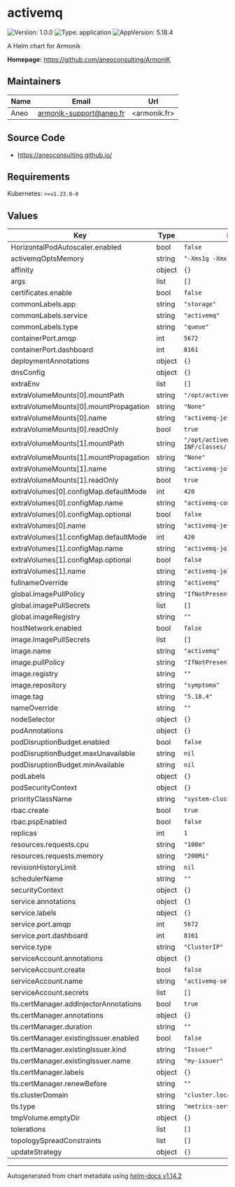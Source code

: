 # activemq

![Version: 1.0.0](https://img.shields.io/badge/Version-1.0.0-informational?style=flat-square) ![Type: application](https://img.shields.io/badge/Type-application-informational?style=flat-square) ![AppVersion: 5.18.4](https://img.shields.io/badge/AppVersion-5.18.4-informational?style=flat-square)

A Helm chart for Armonik

**Homepage:** <https://github.com/aneoconsulting/ArmoniK>

## Maintainers

| Name | Email | Url |
| ---- | ------ | --- |
| Aneo | <armonik-support@aneo.fr> | <armonik.fr> |

## Source Code

* <https://aneoconsulting.github.io/>

## Requirements

Kubernetes: `>=v1.23.0-0`

## Values

| Key | Type | Default | Description |
|-----|------|---------|-------------|
| HorizontalPodAutoscaler.enabled | bool | `false` |  |
| activemqOptsMemory | string | `"-Xms1g -Xmx1g"` |  |
| affinity | object | `{}` |  |
| args | list | `[]` |  |
| certificates.enable | bool | `false` |  |
| commonLabels.app | string | `"storage"` |  |
| commonLabels.service | string | `"activemq"` |  |
| commonLabels.type | string | `"queue"` |  |
| containerPort.amqp | int | `5672` |  |
| containerPort.dashboard | int | `8161` |  |
| deploymentAnnotations | object | `{}` |  |
| dnsConfig | object | `{}` |  |
| extraEnv | list | `[]` |  |
| extraVolumeMounts[0].mountPath | string | `"/opt/activemq/conf/"` |  |
| extraVolumeMounts[0].mountPropagation | string | `"None"` |  |
| extraVolumeMounts[0].name | string | `"activemq-jetty-xml"` |  |
| extraVolumeMounts[0].readOnly | bool | `true` |  |
| extraVolumeMounts[1].mountPath | string | `"/opt/activemq/webapps/api/WEB-INF/classes/"` |  |
| extraVolumeMounts[1].mountPropagation | string | `"None"` |  |
| extraVolumeMounts[1].name | string | `"activemq-jolokia-xml"` |  |
| extraVolumeMounts[1].readOnly | bool | `true` |  |
| extraVolumes[0].configMap.defaultMode | int | `420` |  |
| extraVolumes[0].configMap.name | string | `"activemq-configs"` |  |
| extraVolumes[0].configMap.optional | bool | `false` |  |
| extraVolumes[0].name | string | `"activemq-jetty-xml"` |  |
| extraVolumes[1].configMap.defaultMode | int | `420` |  |
| extraVolumes[1].configMap.name | string | `"activemq-jolokia-configs"` |  |
| extraVolumes[1].configMap.optional | bool | `false` |  |
| extraVolumes[1].name | string | `"activemq-jolokia-xml"` |  |
| fullnameOverride | string | `"activemq"` |  |
| global.imagePullPolicy | string | `"IfNotPresent"` |  |
| global.imagePullSecrets | list | `[]` |  |
| global.imageRegistry | string | `""` |  |
| hostNetwork.enabled | bool | `false` |  |
| image.imagePullSecrets | list | `[]` |  |
| image.name | string | `"activemq"` |  |
| image.pullPolicy | string | `"IfNotPresent"` |  |
| image.registry | string | `""` |  |
| image.repository | string | `"symptoma"` |  |
| image.tag | string | `"5.18.4"` |  |
| nameOverride | string | `""` |  |
| nodeSelector | object | `{}` |  |
| podAnnotations | object | `{}` |  |
| podDisruptionBudget.enabled | bool | `false` |  |
| podDisruptionBudget.maxUnavailable | string | `nil` |  |
| podDisruptionBudget.minAvailable | string | `nil` |  |
| podLabels | object | `{}` |  |
| podSecurityContext | object | `{}` |  |
| priorityClassName | string | `"system-cluster-critical"` |  |
| rbac.create | bool | `true` |  |
| rbac.pspEnabled | bool | `false` |  |
| replicas | int | `1` |  |
| resources.requests.cpu | string | `"100m"` |  |
| resources.requests.memory | string | `"200Mi"` |  |
| revisionHistoryLimit | string | `nil` |  |
| schedulerName | string | `""` |  |
| securityContext | object | `{}` |  |
| service.annotations | object | `{}` |  |
| service.labels | object | `{}` |  |
| service.port.amqp | int | `5672` |  |
| service.port.dashboard | int | `8161` |  |
| service.type | string | `"ClusterIP"` |  |
| serviceAccount.annotations | object | `{}` |  |
| serviceAccount.create | bool | `false` |  |
| serviceAccount.name | string | `"activemq-serviceaccount"` |  |
| serviceAccount.secrets | list | `[]` |  |
| tls.certManager.addInjectorAnnotations | bool | `true` |  |
| tls.certManager.annotations | object | `{}` |  |
| tls.certManager.duration | string | `""` |  |
| tls.certManager.existingIssuer.enabled | bool | `false` |  |
| tls.certManager.existingIssuer.kind | string | `"Issuer"` |  |
| tls.certManager.existingIssuer.name | string | `"my-issuer"` |  |
| tls.certManager.labels | object | `{}` |  |
| tls.certManager.renewBefore | string | `""` |  |
| tls.clusterDomain | string | `"cluster.local"` |  |
| tls.type | string | `"metrics-server"` |  |
| tmpVolume.emptyDir | object | `{}` |  |
| tolerations | list | `[]` |  |
| topologySpreadConstraints | list | `[]` |  |
| updateStrategy | object | `{}` |  |

----------------------------------------------
Autogenerated from chart metadata using [helm-docs v1.14.2](https://github.com/norwoodj/helm-docs/releases/v1.14.2)
